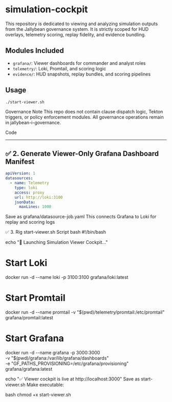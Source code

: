 # simulation-cockpit

This repository is dedicated to viewing and analyzing simulation outputs from the Jallybean governance system. It is strictly scoped for HUD overlays, telemetry scoring, replay fidelity, and evidence bundling.

## Modules Included

- `grafana/`: Viewer dashboards for commander and analyst roles
- `telemetry/`: Loki, Promtail, and scoring logic
- `evidence/`: HUD snapshots, replay bundles, and scoring pipelines

## Usage

```bash
./start-viewer.sh
```
Governance Note
This repo does not contain clause dispatch logic, Tekton triggers, or policy enforcement modules. All governance operations remain in jallybean-i-governance.

Code

---

## ✅ 2. Generate Viewer-Only Grafana Dashboard Manifest

```yaml
apiVersion: 1
datasources:
  - name: Telemetry
    type: loki
    access: proxy
    url: http://loki:3100
    jsonData:
      maxLines: 1000
```
Save as grafana/datasource-job.yaml This connects Grafana to Loki for replay and scoring logs

✅ 3. Rig start-viewer.sh Script
bash
#!/bin/bash

echo "🚀 Launching Simulation Viewer Cockpit..."

# Start Loki
docker run -d --name loki -p 3100:3100 grafana/loki:latest

# Start Promtail
docker run -d --name promtail -v "$(pwd)/telemetry/promtail:/etc/promtail" grafana/promtail:latest

# Start Grafana
docker run -d --name grafana -p 3000:3000 \
  -v "$(pwd)/grafana:/var/lib/grafana/dashboards" \
  -e "GF_PATHS_PROVISIONING=/etc/grafana/provisioning" \
  grafana/grafana:latest

echo "✅ Viewer cockpit is live at http://localhost:3000"
Save as start-viewer.sh Make executable:

bash
chmod +x start-viewer.sh

```